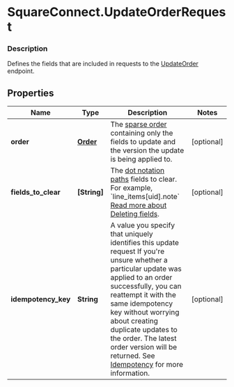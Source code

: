 # SquareConnect.UpdateOrderRequest

### Description

Defines the fields that are included in requests to the [UpdateOrder](#endpoint-orders-updateorder) endpoint.

## Properties
Name | Type | Description | Notes
------------ | ------------- | ------------- | -------------
**order** | [**Order**](Order.md) | The [sparse order](https://developer.squareup.com/docs/orders-api/manage-orders#sparse-order-objects) containing only the fields to update and the version the update is being applied to. | [optional] 
**fields_to_clear** | **[String]** | The [dot notation paths](https://developer.squareup.com/docs/orders-api/manage-orders#on-dot-notation) fields to clear. For example, &#x60;line_items[uid].note&#x60; [Read more about Deleting fields](https://developer.squareup.com/docs/orders-api/manage-orders#delete-fields). | [optional] 
**idempotency_key** | **String** | A value you specify that uniquely identifies this update request  If you&#39;re unsure whether a particular update was applied to an order successfully, you can reattempt it with the same idempotency key without worrying about creating duplicate updates to the order. The latest order version will be returned.  See [Idempotency](https://developer.squareup.com/docs/basics/api101/idempotency) for more information. | [optional] 


